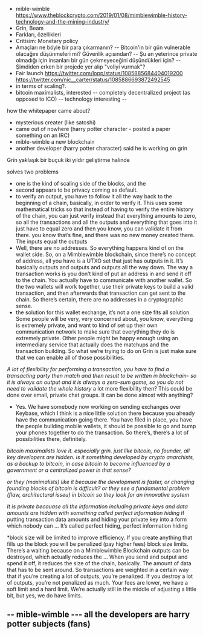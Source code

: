 




- mible-wimble https://www.theblockcrypto.com/2019/01/08/mimblewimble-history-technology-and-the-mining-industry/
- Grin, Beam
- Farkları, özellikleri
- Critisim: Monetary policy
- Amaçları ne böyle bir para çıkarmanın?
-- Bitcoin'in bir gün vulnerable olacağını düşünmeleri mi? Güvenlik açısından?
-- Şu an yeterince private olmadığı için insanları bir gün çekmeyeceğini düşündükleri için?
-- Şimdiden erken bir projede yer alıp "voliyi vurmak"?
- Fair launch https://twitter.com/lopp/status/1085885684404019200
https://twitter.com/nic__carter/status/1085886693872492545
- in terms of scaling?.
- bitcoin maximalists, interested
-- completely decentralized project (as opposed to ICO)
-- technology interesting
-- 

how the whitepaper came about?
- mysterious creater (like satoshi)
- came out of nowhere (harry potter character - posted a paper something on an IRC)
- mible-wimble a new blockchain
- another developer (harry potter character) said he is working on grin

Grin yaklaşık bir buçuk iki yıldır geliştirme halinde

solves two problems
- one is the kind of scaling side of the blocks, and the
- second appears to be privacy coming as default.
- to verify an output, you have to follow it all the way back to the beginning of a chain, basically, in order to verify it. This uses some mathematical tricks so that instead of having to verify the entire history of the chain, you can just verify instead that everything amounts to zero, so all the transactions and all the outputs and everything that goes into it just have to equal zero and then you know, you can validate it from there. you know that’s fine, and there was no new money created there. The inputs equal the outputs
- Well, there are no addresses. So everything happens kind of on the wallet side. So, on a Mimblewimble blockchain, since there’s no concept of address, all you have is a UTXO set that just has outputs in it. It’s basically outputs and outputs and outputs all the way down. The way a transaction works is you don’t kind of put an address in and send it off to the chain. You actually have to communicate with another wallet. So the two wallets will work together, use their private keys to build a valid transaction, and then afterwards that transaction can get sent to the chain. So there’s certain, there are no addresses in a cryptographic sense.
- the solution for this wallet exchange, it’s not a one size fits all solution. Some people will be very, very concerned about, you know, everything is extremely private, and want to kind of set up their own communication network to make sure that everything they do is extremely private. Other people might be happy enough using an intermediary service that actually does the matchups and the transaction building. So what we’re trying to do on Grin is just make sure that we can enable all of those possibilities.

*A lot of flexibility for performing a transaction, you have to find a transacting party then match and then result to be written in blockchain- so it is always an output and it is always a zero-sum game, so you do not need to validate the whole history*
a lot more flexibility then? This could be done over email, private chat groups. It can be done almost with anything? 
- Yes. We have somebody now working on sending exchanges over Keybase, which I think is a nice little solution there because you already have the communication going there. You have filed in place, you have the people building mobile wallets, it should be possible to go and bump your phones together to do the transaction. So there’s, there’s a lot of possibilities there, definitely.

*bitcoin maximalists love it. especially grin. just like bitcoin, no founder, all key developers are hidden. is it something developed by crypto anarchists, as a backup to bitcoin, in case bitcoin to become influenced by a government or a centralized power in that sense?*

*or they (maximalists) like it because the development is faster, or changing founding blocks of bitcoin is difficult? or they see a fundamental problem (flaw, architectural isseu) in bitcoin so they look for an innovative system*

*It is private becauase all the information including private keys and data amounts are hidden with something called perfect information hiding*
if putting transaction data amounts and hiding your private key into a form which nobody can … It’s called perfect hiding, perfect information hiding

*block size will be limited to improve efficiency. If you create anything that fills up the block you will be penalized (pay higher fees)
block size limits. There’s a waiting because on a Mimblewimble Blockchain outputs can be destroyed, which actually reduces the … When you send and output and spend it off, it reduces the size of the chain, basically. The amount of data that has to be sent around. So transactions are weighted in a certain way that if you’re creating a lot of outputs, you’re penalized. If you destroy a lot of outputs, you’re not penalized as much. Your fees are lower, we have a soft limit and a hard limit. We’re actually still in the middle of adjusting a little bit, but yes, we do have limits.

-- mible-wimble
--- all the developers are harry potter subjects (fans)
---
